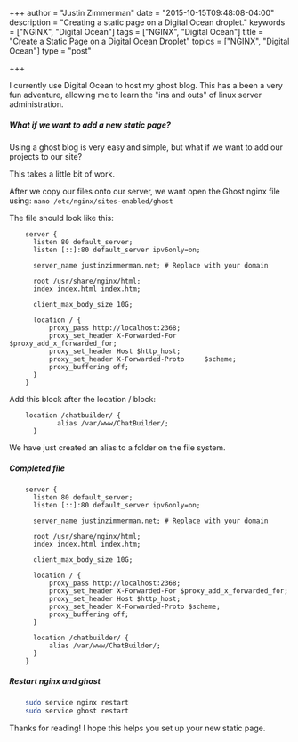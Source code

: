 +++
author = "Justin Zimmerman"
date = "2015-10-15T09:48:08-04:00"
description = "Creating a static page on a Digital Ocean droplet."
keywords = ["NGINX", "Digital Ocean"]
tags = ["NGINX", "Digital Ocean"]
title = "Create a Static Page on a Digital Ocean Droplet"
topics = ["NGINX", "Digital Ocean"]
type = "post"

+++

I currently use Digital Ocean to host my ghost blog. This has a been a very fun adventure, allowing me to learn the "ins and outs" of linux server administration.

##### What if we want to add a new static page?

Using a ghost blog is very easy and simple, but what if we want to add our projects to our site?

This takes a little bit of work.

After we copy our files onto our server, we want open the Ghost nginx file using:
`nano /etc/nginx/sites-enabled/ghost`

The file should look like this:

```
    server {
      listen 80 default_server;
      listen [::]:80 default_server ipv6only=on;

      server_name justinzimmerman.net; # Replace with your domain

      root /usr/share/nginx/html;
      index index.html index.htm;

      client_max_body_size 10G;

      location / {
          proxy_pass http://localhost:2368;
          proxy_set_header X-Forwarded-For   $proxy_add_x_forwarded_for;
          proxy_set_header Host $http_host;
          proxy_set_header X-Forwarded-Proto     $scheme;
          proxy_buffering off;
      }
    }
```

Add this block after the location / block:

```
    location /chatbuilder/ {
            alias /var/www/ChatBuilder/;
      }
```

We have just created an alias to a folder on the file system.

##### Completed file

```
    server {
      listen 80 default_server;
      listen [::]:80 default_server ipv6only=on;

      server_name justinzimmerman.net; # Replace with your domain

      root /usr/share/nginx/html;
      index index.html index.htm;

      client_max_body_size 10G;

      location / {
          proxy_pass http://localhost:2368;
          proxy_set_header X-Forwarded-For $proxy_add_x_forwarded_for;
          proxy_set_header Host $http_host;
          proxy_set_header X-Forwarded-Proto $scheme;
          proxy_buffering off;
      }

      location /chatbuilder/ {
          alias /var/www/ChatBuilder/;
      }
    }
```

##### Restart nginx and ghost

```sh
    sudo service nginx restart
    sudo service ghost restart
```

Thanks for reading! I hope this helps you set up your new static page.
